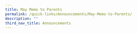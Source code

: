 ```yaml
---
title: May Memo to Parents
permalink: /quick-links/Announcements/May-Memo-to-Parents/
description: ""
third_nav_title: Announcements
---
```

